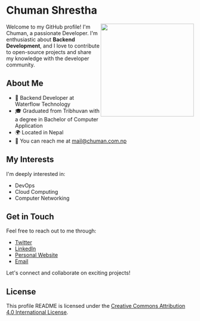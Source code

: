 # Chuman Shrestha

<img align="right" width="250" height="250" src="https://images.weserv.nl/?url=avatars.githubusercontent.com/u/52157369?v=4&h=300&w=300&fit=cover&mask=circle&maxage=7d">

Welcome to my GitHub profile! I'm Chuman, a passionate Developer. I'm enthusiastic about **Backend Development**, and I love to contribute to open-source projects and share my knowledge with the developer community.

## About Me

- 💼 Backend Developer at Waterflow Technology
- 🎓 Graduated from Tribhuvan with a degree in Bachelor of Computer Application
- 🌍 Located in Nepal
- 📧 You can reach me at mail@chuman.com.np

## My Interests

I'm deeply interested in:

- DevOps
- Cloud Computing
- Computer Networking

## Get in Touch

Feel free to reach out to me through:

- [Twitter](https://twitter.com/chumanstha)
- [LinkedIn](https://www.linkedin.com/in/chumanstha)
- [Personal Website](https://www.chuman.com.np)
- [Email](mailto:mail@chuman.com.np)

Let's connect and collaborate on exciting projects!

## License

This profile README is licensed under the [Creative Commons Attribution 4.0 International License](https://creativecommons.org/licenses/by/4.0/).
